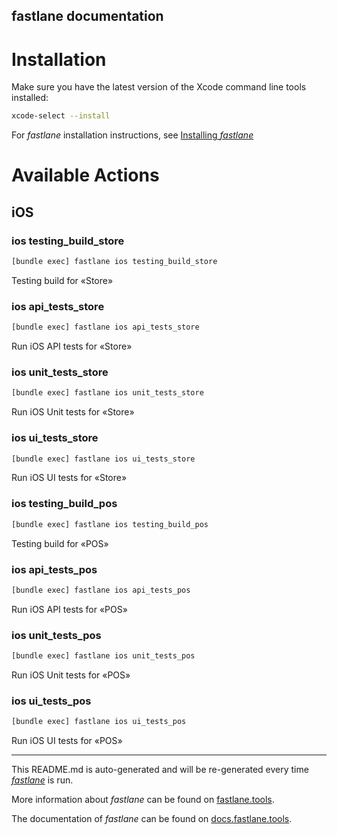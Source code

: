 fastlane documentation
----

# Installation

Make sure you have the latest version of the Xcode command line tools installed:

```sh
xcode-select --install
```

For _fastlane_ installation instructions, see [Installing _fastlane_](https://docs.fastlane.tools/#installing-fastlane)

# Available Actions

## iOS

### ios testing_build_store

```sh
[bundle exec] fastlane ios testing_build_store
```

Testing build for «Store»

### ios api_tests_store

```sh
[bundle exec] fastlane ios api_tests_store
```

Run iOS API tests for «Store»

### ios unit_tests_store

```sh
[bundle exec] fastlane ios unit_tests_store
```

Run iOS Unit tests for «Store»

### ios ui_tests_store

```sh
[bundle exec] fastlane ios ui_tests_store
```

Run iOS UI tests for «Store»

### ios testing_build_pos

```sh
[bundle exec] fastlane ios testing_build_pos
```

Testing build for «POS»

### ios api_tests_pos

```sh
[bundle exec] fastlane ios api_tests_pos
```

Run iOS API tests for «POS»

### ios unit_tests_pos

```sh
[bundle exec] fastlane ios unit_tests_pos
```

Run iOS Unit tests for «POS»

### ios ui_tests_pos

```sh
[bundle exec] fastlane ios ui_tests_pos
```

Run iOS UI tests for «POS»

----

This README.md is auto-generated and will be re-generated every time [_fastlane_](https://fastlane.tools) is run.

More information about _fastlane_ can be found on [fastlane.tools](https://fastlane.tools).

The documentation of _fastlane_ can be found on [docs.fastlane.tools](https://docs.fastlane.tools).
